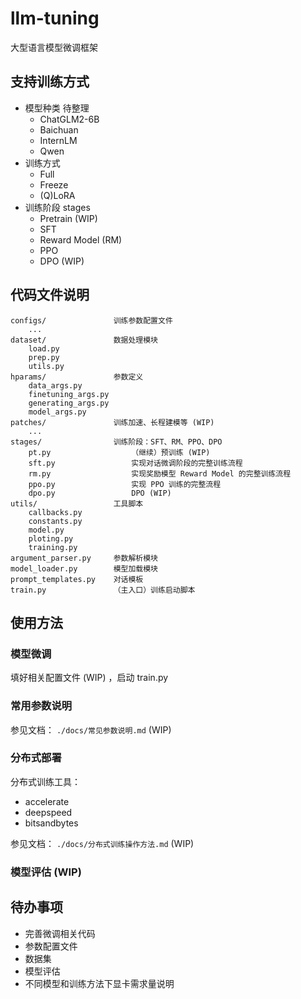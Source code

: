 # llm-tuning

大型语言模型微调框架

## 支持训练方式

* 模型种类 待整理
  * ChatGLM2-6B
  * Baichuan
  * InternLM
  * Qwen
* 训练方式
  * Full
  * Freeze
  * (Q)LoRA
* 训练阶段 stages
  * Pretrain (WIP)
  * SFT
  * Reward Model (RM)
  * PPO
  * DPO (WIP)

## 代码文件说明

```
configs/               训练参数配置文件
    ...
dataset/               数据处理模块
    load.py
    prep.py
    utils.py
hparams/               参数定义
    data_args.py
    finetuning_args.py
    generating_args.py
    model_args.py
patches/               训练加速、长程建模等 (WIP)
    ...
stages/                训练阶段：SFT、RM、PPO、DPO
    pt.py                  （继续）预训练 (WIP)
    sft.py                 实现对话微调阶段的完整训练流程
    rm.py                  实现奖励模型 Reward Model 的完整训练流程
    ppo.py                 实现 PPO 训练的完整流程
    dpo.py                 DPO (WIP)
utils/                 工具脚本
    callbacks.py
    constants.py
    model.py
    ploting.py
    training.py
argument_parser.py     参数解析模块
model_loader.py        模型加载模块
prompt_templates.py    对话模板
train.py               （主入口）训练启动脚本
```

## 使用方法

### 模型微调

填好相关配置文件 (WIP) ，启动 train.py

### 常用参数说明

参见文档：
`./docs/常见参数说明.md` (WIP)

### 分布式部署

分布式训练工具：
* accelerate
* deepspeed
* bitsandbytes

参见文档：
`./docs/分布式训练操作方法.md` (WIP)

### 模型评估 (WIP)

## 待办事项

* 完善微调相关代码
* 参数配置文件
* 数据集
* 模型评估
* 不同模型和训练方法下显卡需求量说明